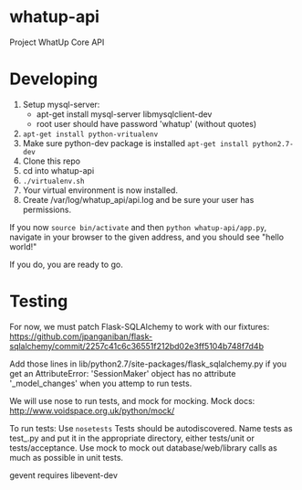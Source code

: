 whatup-api
==========

Project WhatUp Core API


Developing
==========

1.  Setup mysql-server:
    * apt-get install mysql-server libmysqlclient-dev
    * root user should have password 'whatup' (without quotes)
1.  `apt-get install python-vritualenv`
1.  Make sure python-dev package is installed `apt-get install python2.7-dev`
1.  Clone this repo
1.  cd into whatup-api
1.  `./virtualenv.sh`
1.  Your virtual environment is now installed.
1. Create /var/log/whatup_api/api.log and be sure your user has permissions.

If you now `source bin/activate` and then `python whatup-api/app.py`, navigate
in your browser to the given address, and you should see "hello world!"

If you do, you are ready to go.

Testing
=======

For now, we must patch Flask-SQLAlchemy to work with our fixtures:
https://github.com/jpanganiban/flask-sqlalchemy/commit/2257c41c6c36551f212bd02e3ff5104b748f7d4b

Add those lines in lib/python2.7/site-packages/flask_sqlalchemy.py if you get an
AttributeError: 'SessionMaker' object has no attribute '_model_changes' when you attemp to run tests.

We will use nose to run tests, and mock for mocking.
Mock docs: http://www.voidspace.org.uk/python/mock/

To run tests: Use `nosetests` Tests should be autodiscovered. Name tests as
test_<classUnderTest>.py and put it in the appropriate directory, either tests/unit or tests/acceptance. Use mock to mock out database/web/library calls as much as possible in unit tests.

gevent requires libevent-dev
